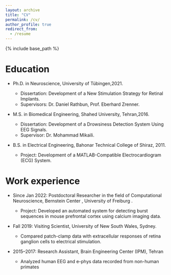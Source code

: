 ```yaml
---
layout: archive
title: "CV"
permalink: /cv/
author_profile: true
redirect_from:
  - /resume
---
```


{% include base_path %}

Education
======
* Ph.D. in Neuroscience, University of Tübingen,2021.
  * Dissertation: Development of a New Stimulation Strategy for Retinal Implants.
  * Supervisors: Dr. Daniel Rathbun, Prof. Eberhard Zrenner.

* M.S. in Biomedical Engineering, Shahed University, Tehran,2016.
  * Dissertation: Development of a Drowsiness Detection System Using EEG Signals.
  * Supervisor: Dr. Mohammad Mikaili.

* B.S. in Electrical Engineering, Bahonar Technical College of Shiraz, 2011.
  * Project: Development of a MATLAB-Compatible Electrocardiogram (ECG) System.

Work experience
======
* Since Jan 2022: Postdoctoral Researcher in the field of Computational Neuroscience, Bernstein Center , University of Freiburg .
    * Project: Developed an automated system for detecting burst sequences in mouse prefrontal cortex
using calcium imaging data.
  

* Fall 2019: Visiting Scientist, University of New South Wales, Sydney.
  * Compared patch-clamp data with extracellular responses of retina ganglion cells to electrical
stimulation.


* 2015–2017: Research Assistant, Brain Engineering Center (IPM), Tehran
  * Analyzed human EEG and e-phys data recorded from non-human primates

<!--   
Skills
======
* Skill 1
* Skill 2
  * Sub-skill 2.1
  * Sub-skill 2.2
  * Sub-skill 2.3
* Skill 3

Publications
======
  <ul>{% for post in site.publications reversed %}
    {% include archive-single-cv.html %}
  {% endfor %}</ul>
  
Talks
======
  <ul>{% for post in site.talks reversed %}
    {% include archive-single-talk-cv.html  %}
  {% endfor %}</ul>
  
Teaching
======
  <ul>{% for post in site.teaching reversed %}
    {% include archive-single-cv.html %}
  {% endfor %}</ul>
  
Service and leadership
======
* Currently signed in to 43 different slack teams -->
